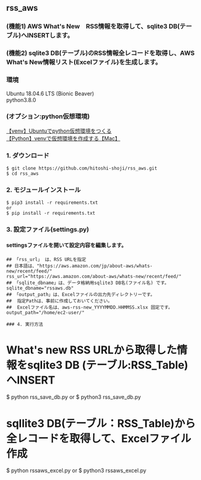 ## rss_aws

### (機能1) AWS What's New　RSS情報を取得して、sqlite3 DB(テーブル)へINSERTします。
### (機能2) sqlite3 DB(テーブル)のRSS情報全レコードを取得し、AWS What's New情報リスト(Excelファイル)を生成します。

### 環境
Ubuntu 18.04.6 LTS (Bionic Beaver)  
python3.8.0

### (オプション:python仮想環境)
[【venv】Ubuntuでpython仮想環境をつくる](https://qiita.com/komoto2020/items/9837455f8549e06016d8)  
[【Python】venvで仮想環境を作成する【Mac】](https://ymgsapo.com/2020/08/16/how-to-use-venv/)

### 1. ダウンロード
```
$ git clone https://github.com/hitoshi-shoji/rss_aws.git
$ cd rss_aws
```
### 2. モジュールインストール
```
$ pip3 install -r requirements.txt  
or
$ pip install -r requirements.txt
```
### 3. 設定ファイル(settings.py)
#### settingsファイルを開いて設定内容を編集します。
```
## 「rss_url」 は、RSS URLを指定
## 日本語は、"https://aws.amazon.com/jp/about-aws/whats-new/recent/feed/"  
rss_url="https://aws.amazon.com/about-aws/whats-new/recent/feed/" 
## 「sqlite_dbname」は、データ格納用sqlite3 DB名(ファイル名) です。
sqlite_dbname="rssaws.db"
## 「output_path」は、Excelファイルの出力先ディレクトリーです。
##  指定Pathは、事前に作成しておいてください。
##  Excelファイル名は、aws-rss-new_YYYYMMDD.HHMMSS.xlsx 固定です。
output_path="/home/ec2-user/"

### 4. 実行方法
```
# What's new RSS URLから取得した情報をsqlite3 DB (テーブル:RSS_Table)へINSERT
$ python rss_save_db.py
or
$ python3 rss_save_db.py
# sqllite3 DB(テーブル：RSS_Table)から全レコードを取得して、Excelファイル作成
$ python rssaws_excel.py
or
$ python3 rssaws_excel.py

```
